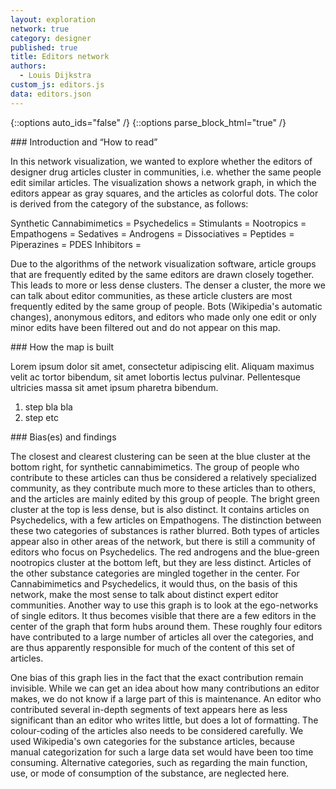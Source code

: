 ```yaml
---
layout: exploration
network: true
category: designer
published: true
title: Editors network
authors:
  - Louis Dijkstra
custom_js: editors.js
data: editors.json
---
```

{::options auto_ids="false" /}
{::options parse_block_html="true" /}
<div class="intro">
### Introduction and “How to read”

In this network visualization, we wanted to explore whether the editors of designer drug articles cluster in communities, i.e. whether the same people edit similar articles.
The visualization shows a network graph, in which the editors appear as gray squares, and the articles as colorful dots. The color is derived from the category of the substance, as follows:

Synthetic Cannabimimetics =
Psychedelics =
Stimulants =
Nootropics =
Empathogens =
Sedatives =
Androgens =
Dissociatives =
Peptides =
Piperazines =
PDES Inhibitors =

Due to the algorithms of the network visualization software, article groups that are frequently edited by the same editors are drawn closely together. This leads to more or less dense clusters. The denser a cluster, the more we can talk about editor communities, as these article clusters are most frequently edited by the same group of people.
Bots (Wikipedia's automatic changes), anonymous editors, and editors who made only one edit or only minor edits have been filtered out and do not appear on this map.
</div>

<div class="protocol">
### How the map is built

Lorem ipsum dolor sit amet, consectetur adipiscing elit. Aliquam maximus velit ac tortor bibendum, sit amet lobortis lectus pulvinar. Pellentesque ultricies massa sit amet ipsum pharetra bibendum.

1. step bla bla
2. step etc

</div>

<div class="findings">
### Bias(es) and findings

The closest and clearest clustering can be seen at the blue cluster at the bottom right, for synthetic cannabimimetics. The group of people who contribute to these articles can thus be considered a relatively specialized community, as they contribute much more to these articles than to others, and the articles are mainly edited by this group of people. The bright green cluster at the top is less dense, but is also distinct. It contains articles on Psychedelics, with a few articles on Empathogens. The distinction between these two categories of substances is rather blurred. Both types of articles appear also in other areas of the network, but there is still a community of editors who focus on Psychedelics. The red androgens and the blue-green nootropics cluster at the bottom left, but they are less distinct. Articles of the other substance categories are mingled together in the center. For Cannabimimetics and Psychedelics, it would thus, on the basis of this network, make the most sense to talk about distinct expert editor communities.
Another way to use this graph is to look at the ego-networks of single editors. It thus becomes visible that there are a few editors in the center of the graph that form hubs around them. These roughly four editors have contributed to a large number of articles all over the categories, and are thus apparently responsible for much of the content of this set of articles.

One bias of this graph lies in the fact that the exact contribution remain invisible. While we can get an idea about how many contributions an editor makes, we do not know if a large part of this is maintenance. An editor who contributed several in-depth segments of text appears here as less significant than an editor who writes little, but does a lot of formatting. The colour-coding of the articles also needs to be considered carefully. We used Wikipedia's own categories for the substance articles, because manual categorization for such a large data set would have been too time consuming. Alternative categories, such as regarding the main function, use, or mode of consumption of the substance, are neglected here.

</div>

<div class="references">

</div>
